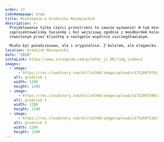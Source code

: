 ```yaml
---
order: 13
isOnHomepage: true
title: Mieszkanie w Grodzisku Mazowieckim
description: >-
  Projektowanie tylko części przestrzeni to zawsze wyzwanie! W tym mieszkaniu
  zaprojektowaliśmy łazienkę i hol wejściowy zgodnie z moodbordem kolorystycznym
  stworzonym przez klientkę a następnie wspólnie uszczegóławianym.

  Miało być ponadczasowo, ale i oryginalnie. Z kolorem, ale elegancko. Do tego maksymalnie funkcjonalnie bo w mieszkaniu zamieszka rodzina z małymi dziećmi.
location: Grodzisk Mazowiecki
date: "2024"
instaLink: https://www.instagram.com/p/C4Yor_ji_5R/?img_index=1
images:
  - image:
      - https://res.cloudinary.com/dsllxh346/image/upload/v1752097476/1_gcqedy.jpg
    alt: grodzisk 1
    width: 1200
    height: 1200
  - image:
      - https://res.cloudinary.com/dsllxh346/image/upload/v1752097509/2_namy2d.jpg
    alt: grodzisk 2
    width: 1200
    height: 1200
  - image:
      - https://res.cloudinary.com/dsllxh346/image/upload/v1752097538/3_tgt16e.jpg
    alt: grodzisk 3
    width: 1200
    height: 1200
---
```

